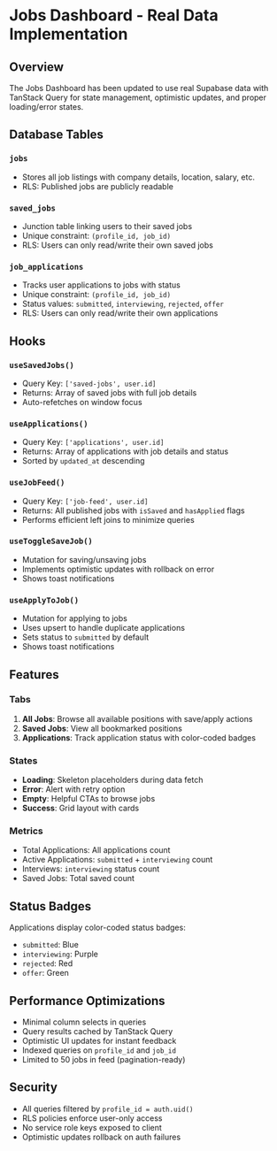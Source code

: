 # Jobs Dashboard - Real Data Implementation

## Overview
The Jobs Dashboard has been updated to use real Supabase data with TanStack Query for state management, optimistic updates, and proper loading/error states.

## Database Tables

### `jobs`
- Stores all job listings with company details, location, salary, etc.
- RLS: Published jobs are publicly readable

### `saved_jobs`
- Junction table linking users to their saved jobs
- Unique constraint: `(profile_id, job_id)`
- RLS: Users can only read/write their own saved jobs

### `job_applications`
- Tracks user applications to jobs with status
- Unique constraint: `(profile_id, job_id)`
- Status values: `submitted`, `interviewing`, `rejected`, `offer`
- RLS: Users can only read/write their own applications

## Hooks

### `useSavedJobs()`
- Query Key: `['saved-jobs', user.id]`
- Returns: Array of saved jobs with full job details
- Auto-refetches on window focus

### `useApplications()`
- Query Key: `['applications', user.id]`
- Returns: Array of applications with job details and status
- Sorted by `updated_at` descending

### `useJobFeed()`
- Query Key: `['job-feed', user.id]`
- Returns: All published jobs with `isSaved` and `hasApplied` flags
- Performs efficient left joins to minimize queries

### `useToggleSaveJob()`
- Mutation for saving/unsaving jobs
- Implements optimistic updates with rollback on error
- Shows toast notifications

### `useApplyToJob()`
- Mutation for applying to jobs
- Uses upsert to handle duplicate applications
- Sets status to `submitted` by default
- Shows toast notifications

## Features

### Tabs
1. **All Jobs**: Browse all available positions with save/apply actions
2. **Saved Jobs**: View all bookmarked positions
3. **Applications**: Track application status with color-coded badges

### States
- **Loading**: Skeleton placeholders during data fetch
- **Error**: Alert with retry option
- **Empty**: Helpful CTAs to browse jobs
- **Success**: Grid layout with cards

### Metrics
- Total Applications: All applications count
- Active Applications: `submitted` + `interviewing` count
- Interviews: `interviewing` status count
- Saved Jobs: Total saved count

## Status Badges
Applications display color-coded status badges:
- `submitted`: Blue
- `interviewing`: Purple
- `rejected`: Red
- `offer`: Green

## Performance Optimizations
- Minimal column selects in queries
- Query results cached by TanStack Query
- Optimistic UI updates for instant feedback
- Indexed queries on `profile_id` and `job_id`
- Limited to 50 jobs in feed (pagination-ready)

## Security
- All queries filtered by `profile_id = auth.uid()`
- RLS policies enforce user-only access
- No service role keys exposed to client
- Optimistic updates rollback on auth failures
